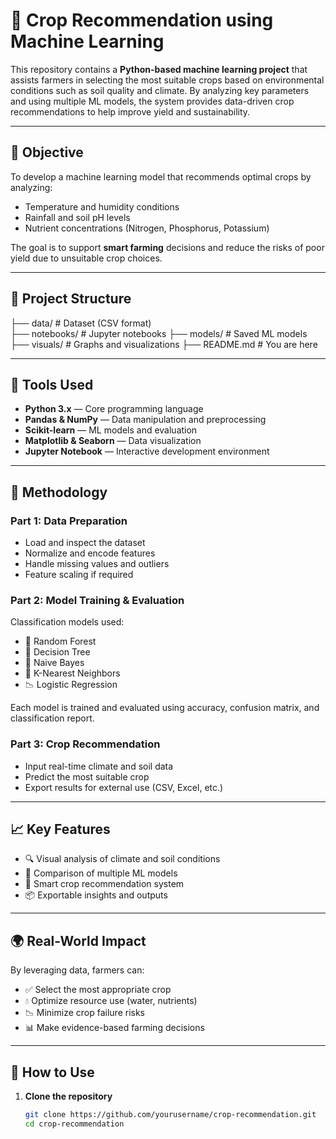 # 🌾 Crop Recommendation using Machine Learning

This repository contains a **Python-based machine learning project** that assists farmers in selecting the most suitable crops based on environmental conditions such as soil quality and climate. By analyzing key parameters and using multiple ML models, the system provides data-driven crop recommendations to help improve yield and sustainability.

---

## 📌 Objective

To develop a machine learning model that recommends optimal crops by analyzing:

- Temperature and humidity conditions  
- Rainfall and soil pH levels  
- Nutrient concentrations (Nitrogen, Phosphorus, Potassium)  

The goal is to support **smart farming** decisions and reduce the risks of poor yield due to unsuitable crop choices.

---

## 📂 Project Structure

├── data/ # Dataset (CSV format)<BR>
├── notebooks/ # Jupyter notebooks
├── models/ # Saved ML models
├── visuals/ # Graphs and visualizations
├── README.md # You are here


---

## 🧰 Tools Used

- **Python 3.x** — Core programming language  
- **Pandas & NumPy** — Data manipulation and preprocessing  
- **Scikit-learn** — ML models and evaluation  
- **Matplotlib & Seaborn** — Data visualization  
- **Jupyter Notebook** — Interactive development environment

---

## 🧪 Methodology

### Part 1: Data Preparation

- Load and inspect the dataset  
- Normalize and encode features  
- Handle missing values and outliers  
- Feature scaling if required  

### Part 2: Model Training & Evaluation

Classification models used:

- 🌳 Random Forest  
- 🌲 Decision Tree  
- 🧮 Naive Bayes  
- 📍 K-Nearest Neighbors  
- 📉 Logistic Regression  

Each model is trained and evaluated using accuracy, confusion matrix, and classification report.

### Part 3: Crop Recommendation

- Input real-time climate and soil data  
- Predict the most suitable crop  
- Export results for external use (CSV, Excel, etc.)

---

## 📈 Key Features

- 🔍 Visual analysis of climate and soil conditions  
- 🤖 Comparison of multiple ML models  
- 🌾 Smart crop recommendation system  
- 📦 Exportable insights and outputs

---

## 🌍 Real-World Impact

By leveraging data, farmers can:

- ✅ Select the most appropriate crop  
- 💧 Optimize resource use (water, nutrients)  
- 📉 Minimize crop failure risks  
- 📊 Make evidence-based farming decisions

---

## 🚀 How to Use

1. **Clone the repository**
   ```bash
   git clone https://github.com/yourusername/crop-recommendation.git
   cd crop-recommendation

